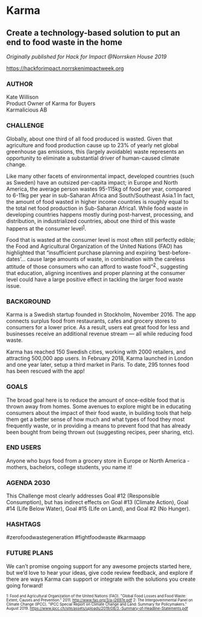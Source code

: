 # Karma

## Create a technology-based solution to put an end to food waste in the home

*Originally published for Hack for Impact @Norrsken House 2019*

https://hackforimpact.norrskenimpactweek.org

### AUTHOR

Kate Willison <br>
Product Owner of Karma for Buyers <br>
Karmalicious AB


### CHALLENGE


Globally, about one third of all food produced is wasted. Given that agriculture and food production cause up to 23% of yearly net global greenhouse gas emissions, this (largely avoidable) waste represents an opportunity to eliminate a substantial driver of human-caused climate change.

Like many other facets of environmental impact, developed countries (such as Sweden) have an outsized per-capita impact; in Europe and North America, the average person wastes 95-115kg of food per year, compared to 6-11kg per year in sub-Saharan Africa and South/Southeast Asia.1 In fact, the amount of food wasted in higher income countries is roughly equal to the total net food production in Sub-Saharan Africa1. While food waste in developing countries happens mostly during post-harvest, processing, and distribution, in industrialized countries, about one third of this waste happens at the consumer level<sup>[1](#myfootnote1)</sup>.

Food that is wasted at the consumer level is most often still perfectly edible; the Food and Agricultural Organization of the United Nations (FAO) has highlighted that “insufficient purchase planning and expiring ‘best-before-dates’... cause large amounts of waste, in combination with the careless attitude of those consumers who can afford to waste food”<sup>[2](#myfootnote2)</sup>., suggesting that education, aligning incentives and proper planning at the consumer level could have a large positive effect in tackling the larger food waste issue. 

### BACKGROUND

Karma is a Swedish startup founded in Stockholm, November 2016. The app connects surplus food from restaurants, cafes and grocery stores to consumers for a lower price. As a result, users eat great food for less and businesses receive an additional revenue stream — all while reducing food waste.

Karma has reached 150 Swedish cities, working with 2000 retailers, and attracting 500,000 app users. In February 2018, Karma launched in London and one year later, setup a third market in Paris. To date, 295 tonnes food has been rescued with the app!

### GOALS

The broad goal here is to reduce the amount of once-edible food that is thrown away from homes. Some avenues to explore might be in educating consumers about the impact of their food waste, in building tools that help them get a better sense of how much and what types of food they most frequently waste, or in providing a means to prevent food that has already been bought from being thrown out (suggesting recipes, peer sharing, etc).

### END USERS

Anyone who buys food from a grocery store in Europe or North America - mothers, bachelors, college students, you name it!

### AGENDA 2030

This Challenge most clearly addresses Goal #12 (Responsible Consumption), but has indirect effects on Goal #13 (Climate Action), Goal #14 (Life Below Water), Goal #15 (Life on Land), and Goal #2 (No Hunger).

### HASHTAGS

&#35;zerofoodwastegeneration #fightfoodwaste #karmaapp </sub>

### FUTURE PLANS

We can’t promise ongoing support for any awesome projects started here, but we’d love to hear your ideas, give code review feedback, and explore if there are ways Karma can support or integrate with the solutions you create going forward!


<sub><sup><a name="myfootnote1">1</a>:  Food and Agricultural Organization of the United Nations (FAO). "Global Food Losses and Food Waste: Extent, Causes and Prevention." 2011. http://www.fao.org/3/a-i2697e.pdf </sup></sub>
<sub><sup><a name="myfootnote2">2</a>:  The Intergovernmental Panel on Climate Change (IPCC). "IPCC Special Report on Climate Change and Land: Summary for Policymakers." August 2019. https://www.ipcc.ch/site/assets/uploads/2019/08/3.-Summary-of-Headline-Statements.pdf</sup></sub>
